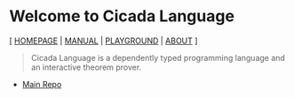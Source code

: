 # Welcome to Cicada Language

[ [HOMEPAGE](https://cicada-lang.org)
| [MANUAL](https://readonly.link/manuals/cicada-lang/cicada)
| [PLAYGROUND](https://cicada-lang.org/playground)
| [ABOUT](https://cicada-lang.org/about) ]

> Cicada Language is a dependently typed
> programming language and an
> interactive theorem prover.

- [Main Repo](https://github.com/cicada)
